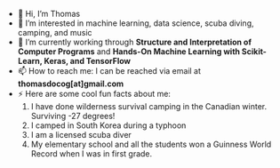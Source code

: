 - 👋 Hi, I’m Thomas
- 👀 I’m interested in machine learning, data science, scuba diving, camping, and music
- 🌱 I’m currently working through **Structure and Interpretation of Computer Programs** and **Hands-On Machine Learning with Scikit-Learn, Keras, and TensorFlow**
- 📫 How to reach me: I can be reached via email at **thomasdocog[at]gmail.com**
- ⚡ Here are some cool fun facts about me:
  1. I have done wilderness survival camping in the Canadian winter. Surviving -27 degrees!
  2. I camped in South Korea during a typhoon
  3. I am a licensed scuba diver
  4. My elementary school and all the students won a Guinness World Record when I was in first grade.
  
